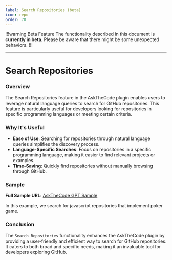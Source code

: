 ```yaml
---
label: Search Repositories (beta)
icon: repo
order: 70
---
```


!!!warning Beta Feature
The functionality described in this document is **currently in beta**. Please be aware that there might be some unexpected behaviors.
!!!

---

# Search Repositories

### Overview

The Search Repositories feature in the AskTheCode plugin enables users to leverage natural language queries to search for GitHub repositories. This feature is particularly useful for developers looking for repositories in specific programming languages or meeting certain criteria.

### Why It's Useful

- **Ease of Use**: Searching for repositories through natural language queries simplifies the discovery process.
- **Language-Specific Searches**: Focus on repositories in a specific programming language, making it easier to find relevant projects or examples.
- **Time-Saving**: Quickly find repositories without manually browsing through GitHub.

### Sample

**Full Sample URL**: [AskTheCode GPT Sample](https://chat.openai.com/share/f2621e55-c739-483f-8a2b-44f2efcc56ad)

In this example, we search for javascript repositories that implement poker game.

### Conclusion

The `Search Repositories` functionality enhances the AskTheCode plugin by providing a user-friendly and efficient way to search for GitHub repositories. It caters to both broad and specific needs, making it an invaluable tool for developers exploring GitHub.
